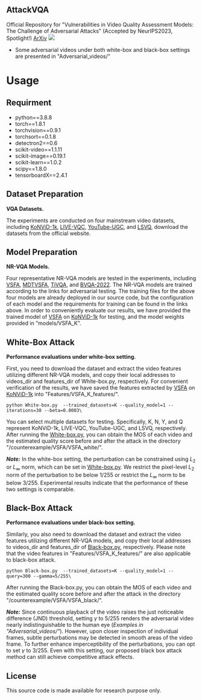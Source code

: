 ## AttackVQA
Official Repository for "Vulnerabilities in Video Quality Assessment Models: The Challenge of Adversarial Attacks" (Accepted by NeurIPS2023, Spotlight!) [ArXiv](https://arxiv.org/pdf/2309.13609.pdf)
<img src="https://github.com/GZHU-DVL/AttackVQA/blob/main/Black-box-attack.jpg" /><br/>

* Some adversarial videos under both white-box and black-box settings are presented in "Adversarial_videos/"
# Usage
## Requirment
* python==3.8.8
* torch==1.8.1
* torchvision==0.9.1
* torchsort==0.1.8
* detectron2==0.6
* scikit-video==1.1.11
* scikit-image==0.19.1
* scikit-learn==1.0.2
* scipy==1.8.0
* tensorboardX==2.4.1

## Dataset Preparation
**VQA Datasets.**

The experiments are conducted on four mainstream video datasets, including [KoNViD-1k](http://database.mmsp-kn.de/konvid-1k-database.html), [LIVE-VQC](http://live.ece.utexas.edu/research/LIVEVQC/index.html), [YouTube-UGC](https://media.withyoutube.com/), and [LSVQ](https://github.com/baidut/PatchVQ), download the datasets from the official website. 

## Model Preparation
**NR-VQA Models.**

Four representative NR-VQA models are tested in the experiments, including [VSFA](https://github.com/lidq92/VSFA), [MDTVSFA](https://github.com/lidq92/MDTVSFA), [TiVQA](https://github.com/GZHU-DVL/TiVQA), and [BVQA-2022](https://github.com/GZHU-DVL/TiVQA). The NR-VQA models are trained according to the links for adversarial testing. The training files for the above four models are already deployed in our source code, but the configuration of each model and the requirements for training can be found in the links above. In order to conveniently evaluate our results, we have provided the trained model of [VSFA](https://github.com/lidq92/VSFA) on [KoNViD-1k](http://database.mmsp-kn.de/konvid-1k-database.html) for testing, and the model weights provided in "models/VSFA_K".

## White-Box Attack 
**Performance evaluations under white-box setting.**

First, you need to download the dataset and extract the video features utilizing different NR-VQA models, and copy their local addresses to videos_dir and features_dir of White-box.py, respectively. For convenient verification of the results, we have saved the features extracted by [VSFA](https://github.com/lidq92/VSFA) on [KoNViD-1k](http://database.mmsp-kn.de/konvid-1k-database.html) into "Features/VSFA_K_features/".

```
python White-box.py  --trained_datasets=K --quality_model=1 --iterations=30 --beta=0.0003\
```
You can select multiple datasets for testing. Specifically, K, N, Y, and Q represent KoNViD-1k, LIVE-VQC, YouTube-UGC, and LSVQ, respectively. After running the [White-box.py](https://github.com/GZHU-DVL/AttackVQA/blob/main/White-box.py), you can obtain the MOS of each video and the estimated quality score before and after the attack in the directory "/counterexample/VSFA/VSFA_white/".

***Note:*** In the white-box setting, the perturbation can be constrained using $L_2$ or $L_\infty$ norm, which can be set in [White-box.py](https://github.com/GZHU-DVL/AttackVQA/blob/main/White-box.py#L35-L47). We restrict the pixel-level $L_2$ norm of the perturbation to be below 1/255 or restrict the $L_\infty$ norm to be below 3/255. Experimental results indicate that the performance of these two settings is comparable.

## Black-Box Attack 
**Performance evaluations under black-box setting.**

Similarly, you also need to download the dataset and extract the video features utilizing different NR-VQA models, and copy their local addresses to videos_dir and features_dir of [Black-box.py](https://github.com/GZHU-DVL/AttackVQA/blob/main/Black-box.py), respectively. Please note that the video features in "Features/VSFA_K_features/" are also applicable to black-box attack.

```
python Black-box.py  --trained_datasets=K --quality_model=1 --query=300 --gamma=5/255\
```
After running the Black-box.py, you can obtain the MOS of each video and the estimated quality score before and after the attack in the directory "/counterexample/VSFA/VSFA_black/".

***Note:*** Since continuous playback of the video raises the just noticeable difference (JND) threshold, setting $\gamma$ to 5/255 renders the adversarial video nearly indistinguishable to the human eye (*Examples in "Adversarial_videos/"*). However, upon closer inspection of individual frames, subtle perturbations may be detected in smooth areas of the video frame. To further enhance imperceptibility of the perturbations, you can opt to set $\gamma$ to 3/255. Even with this setting, our proposed black box attack method can still achieve competitive attack effects.

## License
This source code is made available for research purpose only.
